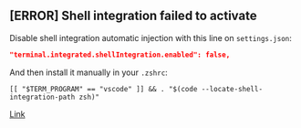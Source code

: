 ## [ERROR] Shell integration failed to activate
Disable shell integration automatic injection with this line on `settings.json`:

```JSON
"terminal.integrated.shellIntegration.enabled": false,
```

And then install it manually in your `.zshrc`:

```
[[ "$TERM_PROGRAM" == "vscode" ]] && . "$(code --locate-shell-integration-path zsh)"
```

[Link](https://github.com/microsoft/vscode/issues/157611#issuecomment-1209528676)
